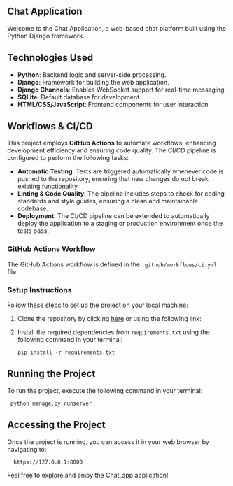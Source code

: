 ## Chat Application

Welcome to the Chat Application, a web-based chat platform built using the Python Django framework.

## Technologies Used

- **Python**: Backend logic and server-side processing.
- **Django**: Framework for building the web application.
- **Django Channels**: Enables WebSocket support for real-time messaging.
- **SQLite**: Default database for development.
- **HTML/CSS/JavaScript**: Frontend components for user interaction.

## Workflows & CI/CD

This project employs **GitHub Actions** to automate workflows, enhancing development efficiency and ensuring code quality. The CI/CD pipeline is configured to perform the following tasks:

- **Automatic Testing**: Tests are triggered automatically whenever code is pushed to the repository, ensuring that new changes do not break existing functionality.
- **Linting & Code Quality**: The pipeline includes steps to check for coding standards and style guides, ensuring a clean and maintainable codebase.
- **Deployment**: The CI/CD pipeline can be extended to automatically deploy the application to a staging or production environment once the tests pass.

### GitHub Actions Workflow

The GitHub Actions workflow is defined in the `.github/workflows/ci.yml` file.


### Setup Instructions

Follow these steps to set up the project on your local machine:

1. Clone the repository by clicking [here](https://github.com/kibetamos/Chat_app/tree/main) or using the following link:

2. Install the required dependencies from `requirements.txt` using the following command in your terminal:
   
       pip install -r requirements.txt
  

## Running the Project

To run the project, execute the following command in your terminal:

     python manage.py runserver

## Accessing the Project


Once the project is running, you can access it in your web browser by navigating to:

      https://127.0.0.1:8000

Feel free to explore and enjoy the Chat_app application!
